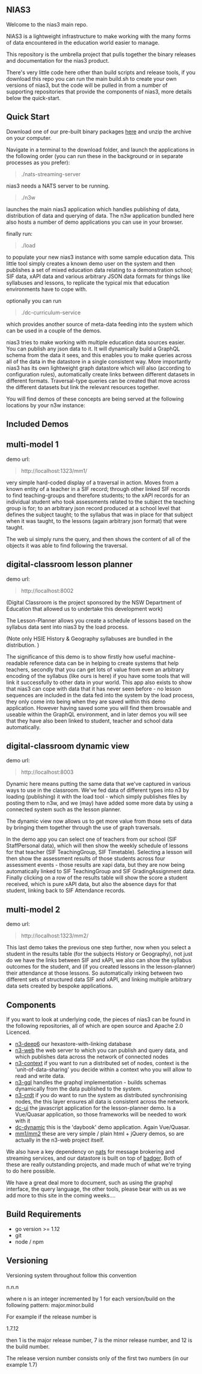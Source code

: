 


## NIAS3
Welcome to the nias3 main repo.

NIAS3 is a lightweight infrastructure to make working with the many forms of data encountered in the education world easier to manage.

This repository is the umbrella project that pulls together the binary releases and documentation for the nias3 product.

There's very little code here other than build scripts and release tools, if you download this repo you can run the main build.sh to create your own versions of nias3, but the code will be pulled in from a number of supporting repositories that provide the components of nias3, more details below the quick-start.

## Quick Start
Download one of our pre-built binary packages [here](https://github.com/nsip/n3/releases)
and unzip the archive on your computer.

Navigate in a terminal to the download folder, and launch the applications in the following order (you can run these in the background or in separate processes as you prefer):

> ./nats-streaming-server

nias3 needs a NATS server to be running.

> ./n3w 

launches the main nias3 application which handles publishing of data, distribution of data and querying of data.
The n3w application bundled here also hosts a number of demo applications you can use in your browser.

finally run:

> ./load

to populate your new nias3 instance with some sample education data. This little tool simply creates a known demo user on the system and then publishes a set of mixed education data relating to a demonstration school; SIF data, xAPI data and various arbitrary JSON data formats for things like syllabuses and lessons, to replicate the typical mix that education environments have to cope with.

optionally you can run 

> ./dc-curriculum-service

which provides another source of meta-data feeding into the system which can be used in a couple of the demos.

nias3 tries to make working with multiple education data sources easier.
You can publish any json data to it.
It will dynamically build a GraphQL schema from the data it sees, and this enables you to make queries across all of the data in the datastore in a single consistent way.
More importantly nias3 has its own lightweight graph datastore which will also (according to configuration rules), automatically create links between different datasets in different formats.
Traversal-type queries can be created that move across the different datasets but link the relevant resources together.

You will find demos of these concepts are being served at the following locations by your n3w instance:

## Included Demos
## multi-model 1
demo url:
> http://localhost:1323/mm1/

very simple hard-coded display of a traversal in action.
Moves from a known entity of a teacher in a SIF record; through other linked SIF records to find teaching-groups and therefore students; to the xAPI records for an individual student who took assessments related to the subject the teaching group is for; to an arbitrary json record produced at a school level that defines the subject taught; to the syllabus that was in place for that subject when it was taught, to the lessons (again arbitrary json format) that were taught.

The web ui simply runs the query, and then shows the content of all of the objects it was able to find following the traversal.

## digital-classroom lesson planner 

demo url:
> http://localhost:8002

(Digital Classroom is the project sponsored by the NSW Department of Education that allowed us to undertake this development work)

The Lesson-Planner allows you create a schedule of lessons based on the syllabus data sent into nias3 by the load process.

(Note only HSIE History & Geography syllabuses are bundled in the distribution. )

The significance of this demo is to show firstly how useful machine-readable reference data can be in helping to create systems that help teachers, secondly that you can get lots of value from even an arbitrary encoding of the syllabus (like ours is here) if you have some tools that will link it successfully to other data in your world.
This app also exists to show that nias3 can cope with data that it has never seen before -  no lesson sequences are included in the data fed into the system by the load process, they only come into being when they are saved within this demo application.
However having saved some you will find them browsable and useable within the GraphQL environment, and in later demos you will see that they have also been linked to student, teacher and school data automatically.

## digital-classroom dynamic view

demo url:

> http://localhost:8003

Dynamic here means putting the same data that we've captured in various ways to use in the classroom.
We've fed data of different types into n3 by loading (publishing) it with the load tool - which simply publishes files by posting them to n3w, and we (may) have added some more data by using a connected system such as the lesson planner.

The dynamic view now allows us to get more value from those sets of data by bringing them together through the use of graph traversals.

In the demo app you can select one of teachers from our school (SIF StaffPersonal data), which will then show the weekly schedule of lessons for that teacher (SIF TeachingGroup, SIF Timetable).
Selecting a lesson will then show the assessment results of those students across four assessment events - those results are xapi data, but they are now being automatically linked to SIF TeachingGroup and SIF GradingAssignment data.
Finally clicking on a row of the results table will show the score a student received, which is pure xAPI data, but also the absence days for that student, linking back to SIF Attendance records.

## multi-model 2


demo url:
> http://localhost:1323/mm2/
 
 This last demo takes the previous one step further, now when you select a student in the results table (for the subjects History or Geography), not just do we have the links between SIF and xAPI, we also can show the syllabus outcomes for the student, and (if you created lessons in the lesson-planner) their attendance at those lessons.
 So automatically inking between two different sets of structured data SIF and xAPI, and linking multiple arbitrary data sets created by bespoke applications.

## Components


If you want to look at underlying code, the pieces of nias3 can be found in the following repositories, all of which are open source and Apache 2.0 Licenced.

+ [n3-deep6](https://github.com/nsip/n3-deep6) our hexastore-with-linking database
+ [n3-web](https://github.com/nsip/n3-web) the web server to which you can publish and query data, and which publishes data across the network of connected nodes
+ [n3-context](https://github.com/nsip/n3-context) if you want to run a distributed set of nodes, context is the 'unit-of-data-sharing' you decide within a context who you will allow to read and write data.
+ [n3-gql](https://github.com/nsip/n3-gql) handles the graphql implementation - builds schemas dynamically from the data published to the system.
+ [n3-crdt](https://github.com/nsip/n3-crdt) if you do want to run the system as distributed synchronising nodes, the this layer ensures all data is consistent across the network.
+ [dc-ui](https://github.com/nsip/DC-UI) the javascript application for the lesson-planner demo. Is a Vue/Quasar application, so those frameworks will be needed to work with it
+ [dc-dynamic](https://github.com/nsip/dc-dynamic) this is the 'daybook' demo application. Again Vue/Quasar.
+ [mm1/mm2](https://github.com/nsip/n3-web/tree/master/server/n3w/public) these are very simple / plain html + jQuery demos, so are actually in the n3-web project itself.

We also have a key dependency on [nats](https://github.com/nats-io) for message brokering and streaming services, and our datastore is built on top of [badger](https://github.com/dgraph-io/badger).
Both of these are really outstanding projects, and made much of what we're trying to do here possible.

 We have a great deal more to document, such as using the graphql interface, the query language, the other tools, please bear with us as we add more to this site in the coming weeks....



## Build Requirements

* go version >= 1.12
* git
* node / npm


## Versioning

Versioning system throughout follow this convention

n.n.n

where n is an integer incremented by 1 for each version/build on the following pattern: major.minor.build

For example if the release number is

1.7.12

then 1 is the major release number, 7 is the minor release number, and 12 is the build number.

The release version number consists only of the first two numbers (in our example 1.7)


